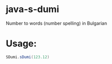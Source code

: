 # java-s-dumi

Number to words (number spelling) in Bulgarian


# Usage:

```java
SDumi.sDumi(123.12)
```
